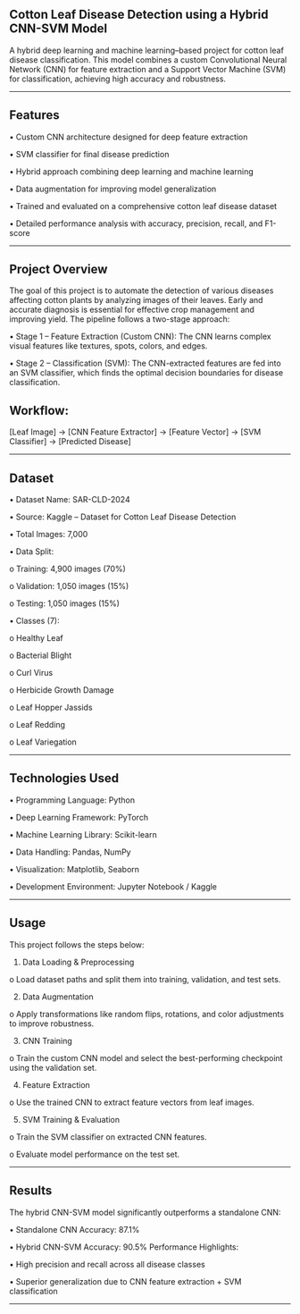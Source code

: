 ## Cotton Leaf Disease Detection using a Hybrid CNN-SVM Model
A hybrid deep learning and machine learning–based project for cotton leaf disease classification. This model combines a custom Convolutional Neural Network (CNN) for feature extraction and a Support Vector Machine (SVM) for classification, achieving high accuracy and robustness.
________________________________________
## Features

•	Custom CNN architecture designed for deep feature extraction

•	SVM classifier for final disease prediction

•	Hybrid approach combining deep learning and machine learning

•	Data augmentation for improving model generalization

•	Trained and evaluated on a comprehensive cotton leaf disease dataset

•	Detailed performance analysis with accuracy, precision, recall, and F1-score
________________________________________
## Project Overview
The goal of this project is to automate the detection of various diseases affecting cotton plants by analyzing images of their leaves.
Early and accurate diagnosis is essential for effective crop management and improving yield.
The pipeline follows a two-stage approach:

•	Stage 1 – Feature Extraction (Custom CNN):
The CNN learns complex visual features like textures, spots, colors, and edges.

•	Stage 2 – Classification (SVM):
The CNN-extracted features are fed into an SVM classifier, which finds the optimal decision boundaries for disease classification.

## Workflow:
[Leaf Image] → [CNN Feature Extractor] → [Feature Vector] → [SVM Classifier] → [Predicted Disease]
________________________________________
## Dataset

•	Dataset Name: SAR-CLD-2024

•	Source: Kaggle – Dataset for Cotton Leaf Disease Detection

•	Total Images: 7,000

•	Data Split:

o	Training: 4,900 images (70%)

o	Validation: 1,050 images (15%)

o	Testing: 1,050 images (15%)

•	Classes (7):

o	Healthy Leaf

o	Bacterial Blight

o	Curl Virus

o	Herbicide Growth Damage

o	Leaf Hopper Jassids

o	Leaf Redding

o	Leaf Variegation
________________________________________
## Technologies Used

•	Programming Language: Python

•	Deep Learning Framework: PyTorch

•	Machine Learning Library: Scikit-learn

•	Data Handling: Pandas, NumPy

•	Visualization: Matplotlib, Seaborn

•	Development Environment: Jupyter Notebook / Kaggle
________________________________________
## Usage

This project follows the steps below:

1.	Data Loading & Preprocessing

o	Load dataset paths and split them into training, validation, and test sets.

2.	Data Augmentation

o	Apply transformations like random flips, rotations, and color adjustments to improve robustness.

3.	CNN Training

o	Train the custom CNN model and select the best-performing checkpoint using the validation set.

4.	Feature Extraction

o	Use the trained CNN to extract feature vectors from leaf images.

5.	SVM Training & Evaluation

o	Train the SVM classifier on extracted CNN features.

o	Evaluate model performance on the test set.
________________________________________
## Results
The hybrid CNN-SVM model significantly outperforms a standalone CNN:

•	Standalone CNN Accuracy: 87.1%

•	Hybrid CNN-SVM Accuracy: 90.5%
Performance Highlights:

•	High precision and recall across all disease classes

•	Superior generalization due to CNN feature extraction + SVM classification
________________________________________


